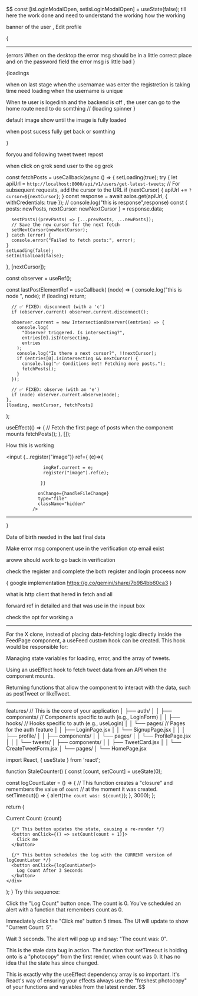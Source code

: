 $$
  const [isLoginModalOpen, setIsLoginModalOpen] = useState(false);
till here the work done and need to understand the working how the working



banner of the user , Edit profile











{
  ***
{errors
When on the desktop the error msg should be in a little correct place
and on the password field the error msg is little bad
}

{loadings

  when on last stage when the usernamae was enter the registretion is taking time need loading when the username is unique

When te user is logedinh and the backend is off , the user can go to the home route need to do somthing // {loading spinner }

default image show until the image is fully loaded

when post sucess fully get back or somthing


}








foryou and following tweet
tweet  repost 



when click on grok send user 
to the og grok

































  const fetchPosts = useCallback(async () => {
    setLoading(true);
    try {
      let apiUrl = `http://localhost:8000/api/v1/users/get-latest-tweets`;
      // For subsequent requests, add the cursor to the URL
      if (nextCursor) {
        apiUrl += `?cursor=${nextCursor}`;
      }
      const response = await axios.get(apiUrl, { withCredentials: true });
      // console.log("this is response",response)
      const { posts: newPosts, nextCursor: newNextCursor } = response.data;

      sestPosts((prevPosts) => [...prevPosts, ...newPosts]);
      // Save the new cursor for the next fetch
      setNextCursor(newNextCursor);
    } catch (error) {
      console.error("Failed to fetch posts:", error);
    }
    setLoading(false);
    setInitialLoad(false);
  }, [nextCursor]);








  const observer = useRef();

  const lastPostElementRef = useCallback(
    (node) => {
      console.log("this is node ", node);
      if (loading) return;

      // ✅ FIXED: disconnect (with a 'c')
      if (observer.current) observer.current.disconnect();

      observer.current = new IntersectionObserver((entries) => {
        console.log(
          "Observer triggered. Is intersecting?",
          entries[0].isIntersecting,
          entries
        );
        console.log("Is there a next cursor?", !!nextCursor);
        if (entries[0].isIntersecting && nextCursor) {
          console.log("✅ Conditions met! Fetching more posts.");
          fetchPosts();
        }
      });

      // ✅ FIXED: observe (with an 'e')
      if (node) observer.current.observe(node);
    },
    [loading, nextCursor, fetchPosts]
  );






  useEffect(() => {
    // Fetch the first page of posts when the component mounts
    fetchPosts();
  }, []);









How this is working

<input
              {...register("image")}
                ref={ (e)=>{

                  imgRef.current = e;
                  register("image").ref(e);

                 }}

                onChange={handleFileChange}
                type="file"
                className="hidden"
              />
***




}


Date of birth needed in the last final data

Make error msg component use in the verification otp
email exist

aroww should work to go back in verification

check the register and complete the both register and login proceess now




{
google implementation
https://g.co/gemini/share/7b984bb60ca3
}



what is http client that hered in fetch and all

forward ref in detailed and that was use in the inpuut box

check the opt for working a

*********

For the X clone, instead of placing data-fetching logic directly inside the FeedPage component, a useFeed custom hook can be created. This hook would be responsible for:

Managing state variables for loading, error, and the array of tweets.

Using an useEffect hook to fetch tweet data from an API when the component mounts.

Returning functions that allow the component to interact with the data, such as postTweet or likeTweet.

**********

features/       // This is the core of your application
│   ├── auth/
│   │   ├── components/   // Components specific to auth (e.g., LoginForm)
│   │   ├── hooks/        // Hooks specific to auth (e.g., useLogin)
│   │   └── pages/        // Pages for the auth feature
│   │       ├── LoginPage.jsx
│   │       └── SignupPage.jsx
│   │
│   ├── profile/
│   │   ├── components/
│   │   └── pages/
│   │       └── ProfilePage.jsx
│   │
│   └── tweets/
│       ├── components/
│       │   ├── TweetCard.jsx
│       │   └── CreateTweetForm.jsx
│       └── pages/
│           └── HomePage.jsx





import React, { useState } from 'react';

function StaleCounter() {
  const [count, setCount] = useState(0);

  const logCountLater = () => {
    // This function creates a "closure" and remembers the value of `count`
    // at the moment it was created.
    setTimeout(() => {
      alert(`The count was: ${count}`);
    }, 3000);
  };

  return (
    <div>
      <p>Current Count: {count}</p>

      {/* This button updates the state, causing a re-render */}
      <button onClick={() => setCount(count + 1)}>
        Click me
      </button>

      {/* This button schedules the log with the CURRENT version of logCountLater */}
      <button onClick={logCountLater}>
        Log Count After 3 Seconds
      </button>
    </div>
  );
}
Try this sequence:

Click the "Log Count" button once. The count is 0. You've scheduled an alert with a function that remembers count as 0.

Immediately click the "Click me" button 5 times. The UI will update to show "Current Count: 5".

Wait 3 seconds. The alert will pop up and say: "The count was: 0".

This is the stale data bug in action. The function that setTimeout is holding onto is a "photocopy" from the first render, when count was 0. It has no idea that the state has since changed.

This is exactly why the useEffect dependency array is so important. It's React's way of ensuring your effects always use the "freshest photocopy" of your functions and variables from the latest render.
$$
